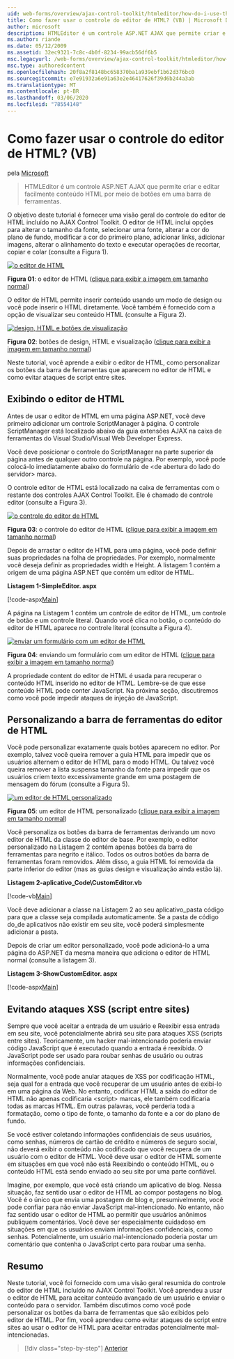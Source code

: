 ```yaml
---
uid: web-forms/overview/ajax-control-toolkit/htmleditor/how-do-i-use-the-html-editor-control-vb
title: Como fazer usar o controle do editor de HTML? (VB) | Microsoft Docs
author: microsoft
description: HTMLEditor é um controle ASP.NET AJAX que permite criar e editar facilmente conteúdo HTML por meio de botões em uma barra de ferramentas.
ms.author: riande
ms.date: 05/12/2009
ms.assetid: 32ec9321-7c8c-4b0f-8234-99acb56df6b5
msc.legacyurl: /web-forms/overview/ajax-control-toolkit/htmleditor/how-do-i-use-the-html-editor-control-vb
msc.type: authoredcontent
ms.openlocfilehash: 20f8a2f8148bc658370ba1a939ebf1b62d376bc0
ms.sourcegitcommit: e7e91932a6e91a63e2e46417626f39d6b244a3ab
ms.translationtype: MT
ms.contentlocale: pt-BR
ms.lasthandoff: 03/06/2020
ms.locfileid: "78554148"
---
```

# <a name="how-do-i-use-the-html-editor-control-vb"></a>Como fazer usar o controle do editor de HTML? (VB)

pela [Microsoft](https://github.com/microsoft)

> HTMLEditor é um controle ASP.NET AJAX que permite criar e editar facilmente conteúdo HTML por meio de botões em uma barra de ferramentas.

O objetivo deste tutorial é fornecer uma visão geral do controle do editor de HTML incluído no AJAX Control Toolkit. O editor de HTML inclui opções para alterar o tamanho da fonte, selecionar uma fonte, alterar a cor do plano de fundo, modificar a cor do primeiro plano, adicionar links, adicionar imagens, alterar o alinhamento do texto e executar operações de recortar, copiar e colar (consulte a Figura 1).

[![o editor de HTML](how-do-i-use-the-html-editor-control-vb/_static/image1.jpg)](how-do-i-use-the-html-editor-control-vb/_static/image1.png)

**Figura 01**: o editor de HTML ([clique para exibir a imagem em tamanho normal](how-do-i-use-the-html-editor-control-vb/_static/image2.png))

O editor de HTML permite inserir conteúdo usando um modo de design ou você pode inserir o HTML diretamente. Você também é fornecido com a opção de visualizar seu conteúdo HTML (consulte a Figura 2).

[![design, HTML e botões de visualização](how-do-i-use-the-html-editor-control-vb/_static/image2.jpg)](how-do-i-use-the-html-editor-control-vb/_static/image3.png)

**Figura 02**: botões de design, HTML e visualização ([clique para exibir a imagem em tamanho normal](how-do-i-use-the-html-editor-control-vb/_static/image4.png))

Neste tutorial, você aprende a exibir o editor de HTML, como personalizar os botões da barra de ferramentas que aparecem no editor de HTML e como evitar ataques de script entre sites.

## <a name="displaying-the-html-editor"></a>Exibindo o editor de HTML

Antes de usar o editor de HTML em uma página ASP.NET, você deve primeiro adicionar um controle ScriptManager à página. O controle ScriptManager está localizado abaixo da guia extensões AJAX na caixa de ferramentas do Visual Studio/Visual Web Developer Express.

Você deve posicionar o controle do ScriptManager na parte superior da página antes de qualquer outro controle na página. Por exemplo, você pode colocá-lo imediatamente abaixo do formulário de &lt;de abertura do lado do servidor&gt; marca.

O controle editor de HTML está localizado na caixa de ferramentas com o restante dos controles AJAX Control Toolkit. Ele é chamado de controle editor (consulte a Figura 3).

[![o controle do editor de HTML](how-do-i-use-the-html-editor-control-vb/_static/image3.jpg)](how-do-i-use-the-html-editor-control-vb/_static/image5.png)

**Figura 03**: o controle do editor de HTML ([clique para exibir a imagem em tamanho normal](how-do-i-use-the-html-editor-control-vb/_static/image6.png))

Depois de arrastar o editor de HTML para uma página, você pode definir suas propriedades na folha de propriedades. Por exemplo, normalmente você deseja definir as propriedades width e Height. A listagem 1 contém a origem de uma página ASP.NET que contém um editor de HTML.

**Listagem 1-SimpleEditor. aspx**

[!code-aspx[Main](how-do-i-use-the-html-editor-control-vb/samples/sample1.aspx)]

A página na Listagem 1 contém um controle de editor de HTML, um controle de botão e um controle literal. Quando você clica no botão, o conteúdo do editor de HTML aparece no controle literal (consulte a Figura 4).

[![enviar um formulário com um editor de HTML](how-do-i-use-the-html-editor-control-vb/_static/image4.jpg)](how-do-i-use-the-html-editor-control-vb/_static/image7.png)

**Figura 04**: enviando um formulário com um editor de HTML ([clique para exibir a imagem em tamanho normal](how-do-i-use-the-html-editor-control-vb/_static/image8.png))

A propriedade content do editor de HTML é usada para recuperar o conteúdo HTML inserido no editor de HTML. Lembre-se de que esse conteúdo HTML pode conter JavaScript. Na próxima seção, discutiremos como você pode impedir ataques de injeção de JavaScript.

## <a name="customizing-the-html-editor-toolbar"></a>Personalizando a barra de ferramentas do editor de HTML

Você pode personalizar exatamente quais botões aparecem no editor. Por exemplo, talvez você queira remover a guia HTML para impedir que os usuários alternem o editor de HTML para o modo HTML. Ou talvez você queira remover a lista suspensa tamanho da fonte para impedir que os usuários criem texto excessivamente grande em uma postagem de mensagem do fórum (consulte a Figura 5).

[![um editor de HTML personalizado](how-do-i-use-the-html-editor-control-vb/_static/image5.jpg)](how-do-i-use-the-html-editor-control-vb/_static/image9.png)

**Figura 05**: um editor de HTML personalizado ([clique para exibir a imagem em tamanho normal](how-do-i-use-the-html-editor-control-vb/_static/image10.png))

Você personaliza os botões da barra de ferramentas derivando um novo editor de HTML da classe do editor de base. Por exemplo, o editor personalizado na Listagem 2 contém apenas botões da barra de ferramentas para negrito e itálico. Todos os outros botões da barra de ferramentas foram removidos. Além disso, a guia HTML foi removida da parte inferior do editor (mas as guias design e visualização ainda estão lá).

**Listagem 2-aplicativo\_Code\CustomEditor.vb**

[!code-vb[Main](how-do-i-use-the-html-editor-control-vb/samples/sample2.vb)]

Você deve adicionar a classe na Listagem 2 ao seu aplicativo\_pasta código para que a classe seja compilada automaticamente. Se a pasta de código do\_de aplicativos não existir em seu site, você poderá simplesmente adicionar a pasta.

Depois de criar um editor personalizado, você pode adicioná-lo a uma página do ASP.NET da mesma maneira que adiciona o editor de HTML normal (consulte a listagem 3).

**Listagem 3-ShowCustomEditor. aspx**

[!code-aspx[Main](how-do-i-use-the-html-editor-control-vb/samples/sample3.aspx)]

## <a name="avoiding-cross-site-scripting-xss-attacks"></a>Evitando ataques XSS (script entre sites)

Sempre que você aceitar a entrada de um usuário e Reexibir essa entrada em seu site, você potencialmente abrirá seu site para ataques XSS (scripts entre sites). Teoricamente, um hacker mal-intencionado poderia enviar código JavaScript que é executado quando a entrada é reexibida. O JavaScript pode ser usado para roubar senhas de usuário ou outras informações confidenciais.

Normalmente, você pode anular ataques de XSS por codificação HTML, seja qual for a entrada que você recuperar de um usuário antes de exibi-lo em uma página da Web. No entanto, codificar HTML a saída do editor de HTML não apenas codificaria &lt;script&gt; marcas, ele também codificaria todas as marcas HTML. Em outras palavras, você perderia toda a formatação, como o tipo de fonte, o tamanho da fonte e a cor do plano de fundo.

Se você estiver coletando informações confidenciais de seus usuários, como senhas, números de cartão de crédito e números de seguro social, não deverá exibir o conteúdo não codificado que você recupera de um usuário com o editor de HTML. Você deve usar o editor de HTML somente em situações em que você não está Reexibindo o conteúdo HTML, ou o conteúdo HTML está sendo enviado ao seu site por uma parte confiável.

Imagine, por exemplo, que você está criando um aplicativo de blog. Nessa situação, faz sentido usar o editor de HTML ao compor postagens no blog. Você é o único que envia uma postagem de blog e, presumivelmente, você pode confiar para não enviar JavaScript mal-intencionado. No entanto, não faz sentido usar o editor de HTML ao permitir que usuários anônimos publiquem comentários. Você deve ser especialmente cuidadoso em situações em que os usuários enviam informações confidenciais, como senhas. Potencialmente, um usuário mal-intencionado poderia postar um comentário que contenha o JavaScript certo para roubar uma senha.

## <a name="summary"></a>Resumo

Neste tutorial, você foi fornecido com uma visão geral resumida do controle do editor de HTML incluído no AJAX Control Toolkit. Você aprendeu a usar o editor de HTML para aceitar conteúdo avançado de um usuário e enviar o conteúdo para o servidor. Também discutimos como você pode personalizar os botões da barra de ferramentas que são exibidos pelo editor de HTML. Por fim, você aprendeu como evitar ataques de script entre sites ao usar o editor de HTML para aceitar entradas potencialmente mal-intencionadas.

> [!div class="step-by-step"]
> [Anterior](how-do-i-use-the-html-editor-control-cs.md)
